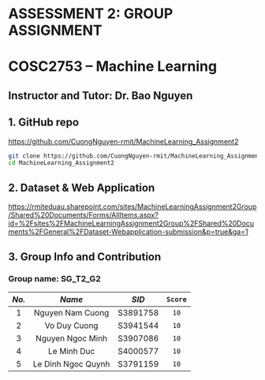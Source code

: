 # ASSESSMENT 2: GROUP ASSIGNMENT

# COSC2753 – Machine Learning

## Instructor and Tutor: Dr. Bao Nguyen

## 1. GitHub repo

https://github.com/CuongNguyen-rmit/MachineLearning_Assignment2

```bash
git clone https://github.com/CuongNguyen-rmit/MachineLearning_Assignment2
cd MachineLearning_Assignment2
```
## 2. Dataset & Web Application
https://rmiteduau.sharepoint.com/sites/MachineLearningAssignment2Group/Shared%20Documents/Forms/AllItems.aspx?id=%2Fsites%2FMachineLearningAssignment2Group%2FShared%20Documents%2FGeneral%2FDataset-Webapplication-submission&p=true&ga=1

## 3. Group Info and Contribution
### Group name: SG_T2_G2
| *No.*| *Name*                 | *SID*      | `Score`
|:----:|:----------------------:|:----------:|:-----:|
| 1    | Nguyen Nam Cuong       | S3891758   | `10`  
| 2    | Vo Duy Cuong           | S3941544   | `10`
| 3    | Nguyen Ngoc Minh       | S3907086   | `10`
| 4    | Le Minh Duc            | S4000577   | `10`
| 5    | Le Dinh Ngoc Quynh     | S3791159   | `10`
